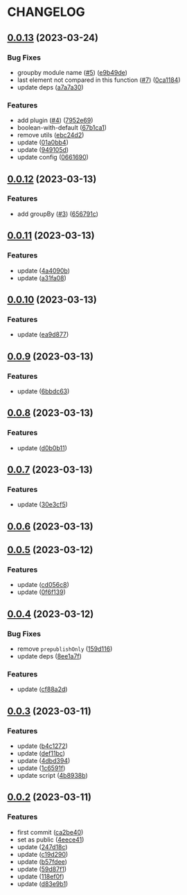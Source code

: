 # CHANGELOG

## [0.0.13](https://github.com/ryuever/x-oasis/compare/v0.0.12...v0.0.13) (2023-03-24)


### Bug Fixes

* groupby module name ([#5](https://github.com/ryuever/x-oasis/issues/5)) ([e9b49de](https://github.com/ryuever/x-oasis/commit/e9b49de82d784471bc62d265c087369dd6d9dfd2))
* last element not compared in this function ([#7](https://github.com/ryuever/x-oasis/issues/7)) ([0ca1184](https://github.com/ryuever/x-oasis/commit/0ca1184ecd4e5599208df9ddeaf0ef10453a25e4))
* update deps ([a7a7a30](https://github.com/ryuever/x-oasis/commit/a7a7a3020fe0eecbe924627ca27efb2f5e9077b6))


### Features

* add plugin ([#4](https://github.com/ryuever/x-oasis/issues/4)) ([7952e69](https://github.com/ryuever/x-oasis/commit/7952e69f1c3d286e75baeaad79d45bbaa333e017))
* boolean-with-default ([67b1ca1](https://github.com/ryuever/x-oasis/commit/67b1ca184cccca13fd68918ad8e814ed856e7ed0))
* remove utils ([ebc24d2](https://github.com/ryuever/x-oasis/commit/ebc24d21855587db67bb11f204b2e49f6a7e417f))
* update ([01a0bb4](https://github.com/ryuever/x-oasis/commit/01a0bb4d4cb66b182087efb222063b3f95cda4b5))
* update ([949105d](https://github.com/ryuever/x-oasis/commit/949105d677ca4be46431a16cb823080b4cd6fb0d))
* update config ([0661690](https://github.com/ryuever/x-oasis/commit/0661690f955083d9a657d1d153b6df6c3d5406f0))



## [0.0.12](https://github.com/ryuever/x-oasis/compare/v0.0.11...v0.0.12) (2023-03-13)


### Features

* add groupBy ([#3](https://github.com/ryuever/x-oasis/issues/3)) ([656791c](https://github.com/ryuever/x-oasis/commit/656791c900bb9de738f8a3fe95e87a78b32ac2ca))



## [0.0.11](https://github.com/ryuever/x-oasis/compare/v0.0.10...v0.0.11) (2023-03-13)


### Features

* update ([4a4090b](https://github.com/ryuever/x-oasis/commit/4a4090be0fb35ee265ca2e4c6900b926e77dfa4c))
* update ([a31fa08](https://github.com/ryuever/x-oasis/commit/a31fa08f46d25fbd2626d9761b28c0b1c28ac0a2))



## [0.0.10](https://github.com/ryuever/x-oasis/compare/v0.0.9...v0.0.10) (2023-03-13)


### Features

* update ([ea9d877](https://github.com/ryuever/x-oasis/commit/ea9d87786ca5fff4d2b339c757be7ff302a1c53a))



## [0.0.9](https://github.com/ryuever/x-oasis/compare/v0.0.8...v0.0.9) (2023-03-13)


### Features

* update ([6bbdc63](https://github.com/ryuever/x-oasis/commit/6bbdc638077fc48aac1173f4aab67c0434e68085))



## [0.0.8](https://github.com/ryuever/x-oasis/compare/v0.0.7...v0.0.8) (2023-03-13)


### Features

* update ([d0b0b11](https://github.com/ryuever/x-oasis/commit/d0b0b113dc7c61aa8d37b33d93300a4a34b0317a))



## [0.0.7](https://github.com/ryuever/x-oasis/compare/v0.0.6...v0.0.7) (2023-03-13)


### Features

* update ([30e3cf5](https://github.com/ryuever/x-oasis/commit/30e3cf586be9152c7fe605ae5cb572e7058eca05))



## [0.0.6](https://github.com/ryuever/x-oasis/compare/v0.0.5...v0.0.6) (2023-03-13)



## [0.0.5](https://github.com/ryuever/x-oasis/compare/v0.0.4...v0.0.5) (2023-03-12)


### Features

* update ([cd056c8](https://github.com/ryuever/x-oasis/commit/cd056c8ebf9515b5de120243080330ec72b26348))
* update ([0f6f139](https://github.com/ryuever/x-oasis/commit/0f6f1397f43e2081e68de98d90e698fd7c1ba2ff))



## [0.0.4](https://github.com/ryuever/x-oasis/compare/v0.0.3...v0.0.4) (2023-03-12)


### Bug Fixes

* remove `prepublishOnly` ([159d116](https://github.com/ryuever/x-oasis/commit/159d116a67bb34e8a1c44e8a197d579e461edf46))
* update deps ([8ee1a7f](https://github.com/ryuever/x-oasis/commit/8ee1a7f6acc90c8b4c36bfbbdfc936c3064e50ad))


### Features

* update ([cf88a2d](https://github.com/ryuever/x-oasis/commit/cf88a2ddd1cd377d86379552375c9daac3a09d8c))



## [0.0.3](https://github.com/ryuever/x-oasis/compare/v0.0.2...v0.0.3) (2023-03-11)


### Features

* update ([b4c1272](https://github.com/ryuever/x-oasis/commit/b4c1272a54581c0e152c7aabfa9c11186d65acd0))
* update ([def11bc](https://github.com/ryuever/x-oasis/commit/def11bcbcc910b1206d5bdff9c920dd779300f5b))
* update ([4dbd394](https://github.com/ryuever/x-oasis/commit/4dbd3944d8611cdf224af8d42d7410978bd06dd2))
* update ([1c6591f](https://github.com/ryuever/x-oasis/commit/1c6591f0c467bad0226c21b005ca2c89e027fe9b))
* update script ([4b8938b](https://github.com/ryuever/x-oasis/commit/4b8938b46bbaea263b08437f68e868acf34ffa42))



## [0.0.2](https://github.com/ryuever/x-oasis/compare/ca2be40a06e3e12bb087cf3bfffb6638398618da...v0.0.2) (2023-03-11)


### Features

* first commit ([ca2be40](https://github.com/ryuever/x-oasis/commit/ca2be40a06e3e12bb087cf3bfffb6638398618da))
* set as public ([4eece41](https://github.com/ryuever/x-oasis/commit/4eece41dd50e7939d4b7c4471bac854c7644bdb8))
* update ([247d18c](https://github.com/ryuever/x-oasis/commit/247d18c21d6f5d572c749a7e8312bdbc58168693))
* update ([c19d290](https://github.com/ryuever/x-oasis/commit/c19d2903f8d7780b09f684934b64672bc22c2f4e))
* update ([b57fdee](https://github.com/ryuever/x-oasis/commit/b57fdeea7df8bedcaebbc6ab40166e3790e06a41))
* update ([59d87f1](https://github.com/ryuever/x-oasis/commit/59d87f1ce53b422ec42285431a662ba1af1a8024))
* update ([118ef0f](https://github.com/ryuever/x-oasis/commit/118ef0f0ce38bea69269cdba7e930b558703158a))
* update ([d83e9b1](https://github.com/ryuever/x-oasis/commit/d83e9b1d5716ab50a5888424886655ca36038ab6))




